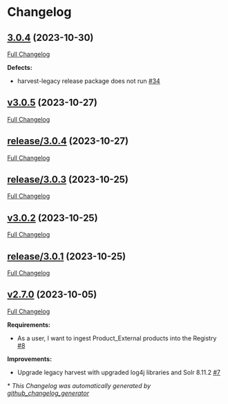 # Changelog

## [3.0.4](https://github.com/NASA-PDS/registry-harvest-legacy/tree/3.0.4) (2023-10-30)

[Full Changelog](https://github.com/NASA-PDS/registry-harvest-legacy/compare/v3.0.5...3.0.4)

**Defects:**

- harvest-legacy release package does not run [\#34](https://github.com/NASA-PDS/registry-harvest-legacy/issues/34)

## [v3.0.5](https://github.com/NASA-PDS/registry-harvest-legacy/tree/v3.0.5) (2023-10-27)

[Full Changelog](https://github.com/NASA-PDS/registry-harvest-legacy/compare/release/3.0.4...v3.0.5)

## [release/3.0.4](https://github.com/NASA-PDS/registry-harvest-legacy/tree/release/3.0.4) (2023-10-27)

[Full Changelog](https://github.com/NASA-PDS/registry-harvest-legacy/compare/release/3.0.3...release/3.0.4)

## [release/3.0.3](https://github.com/NASA-PDS/registry-harvest-legacy/tree/release/3.0.3) (2023-10-25)

[Full Changelog](https://github.com/NASA-PDS/registry-harvest-legacy/compare/v3.0.2...release/3.0.3)

## [v3.0.2](https://github.com/NASA-PDS/registry-harvest-legacy/tree/v3.0.2) (2023-10-25)

[Full Changelog](https://github.com/NASA-PDS/registry-harvest-legacy/compare/release/3.0.1...v3.0.2)

## [release/3.0.1](https://github.com/NASA-PDS/registry-harvest-legacy/tree/release/3.0.1) (2023-10-25)

[Full Changelog](https://github.com/NASA-PDS/registry-harvest-legacy/compare/v2.7.0...release/3.0.1)

## [v2.7.0](https://github.com/NASA-PDS/registry-harvest-legacy/tree/v2.7.0) (2023-10-05)

[Full Changelog](https://github.com/NASA-PDS/registry-harvest-legacy/compare/1f0366f2e342eeef510c2a20a9d7959880203400...v2.7.0)

**Requirements:**

- As a user, I want to ingest Product\_External products into the Registry [\#8](https://github.com/NASA-PDS/registry-harvest-legacy/issues/8)

**Improvements:**

- Upgrade legacy harvest with upgraded log4j libraries and Solr 8.11.2 [\#7](https://github.com/NASA-PDS/registry-harvest-legacy/issues/7)



\* *This Changelog was automatically generated by [github_changelog_generator](https://github.com/github-changelog-generator/github-changelog-generator)*
